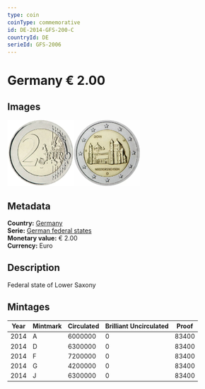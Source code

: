 ```yaml
---
type: coin
coinType: commemorative
id: DE-2014-GFS-200-C
countryId: DE
serieId: GFS-2006
---
```


# Germany € 2.00

## Images

<img src="../../Images/common-2007-200.webp" height="150" alt="Front image"><img src="Images/DE-2014-200.webp" height="150" alt="Back image">

## Metadata

**Country:** [Germany](../../Countries/Germany/index.md)\
**Serie:** [German federal states](index.md)\
**Monetary value:** € 2.00\
**Currency:** Euro

## Description

Federal state of Lower Saxony

## Mintages

| Year | Mintmark | Circulated | Brilliant Uncirculated | Proof |
| ---- | -------- | ---------- | ---------------------- | ----- |
| 2014 | A        | 6000000    | 0                      | 83400 |
| 2014 | D        | 6300000    | 0                      | 83400 |
| 2014 | F        | 7200000    | 0                      | 83400 |
| 2014 | G        | 4200000    | 0                      | 83400 |
| 2014 | J        | 6300000    | 0                      | 83400 |
